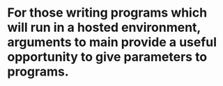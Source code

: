 #  For those writing programs which will run in a hosted environment, arguments to main provide a useful opportunity to give parameters to programs.
